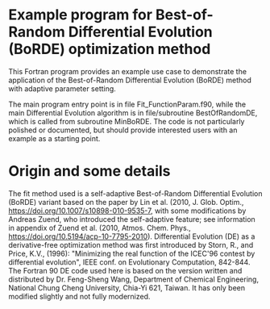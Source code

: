 # Example program for Best-of-Random Differential Evolution (BoRDE) optimization method
This Fortran program provides an example use case to demonstrate the application of the Best-of-Random Differential Evolution (BoRDE) method with adaptive parameter setting.

The main program entry point is in file Fit_FunctionParam.f90, while the main Differential Evolution algorithm is in file/subroutine BestOfRandomDE, which is called from subroutine MinBoRDE.
The code is not particularly polished or documented, but should provide interested users with an example as a starting point. 

# Origin and some details
The fit method used is a self-adaptive Best-of-Random Differential Evolution (BoRDE) variant based on the paper by Lin et al. (2010, J. Glob. Optim., https://doi.org/10.1007/s10898-010-9535-7, with some modifications by Andreas Zuend, who introduced the self-adaptive feature; see information in appendix of Zuend et al. (2010, Atmos. Chem. Phys., https://doi.org/10.5194/acp-10-7795-2010). Differential Evolution (DE) as a derivative-free optimization method was first introduced by Storn, R., and Price, K.V., (1996): "Minimizing the real function of the ICEC'96 contest by differential evolution", IEEE conf. on Evolutionary 
Computation, 842-844. The Fortran 90 DE code used here is based on the version written and distributed by Dr. Feng-Sheng Wang, Department of Chemical Engineering, National Chung Cheng University, Chia-Yi 621, Taiwan. It has only been modified slightly and not fully modernized.
